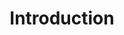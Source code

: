 ---
title: Introduction
content-type: "api-doc"
order: 1

sections:
  - content: |
      {% include misc/data-files.html %}

      The Stitch Connect API enables users to programmatically access and manage their Stitch accounts, or Stitch partners to seamlessly integrate Stitch's data pipleine functionality into their own platforms.

      This API is a RESTful, resource-oriented API that allows you to programmatically provision Stitch accounts, create and modify data sources, and configure destination connections.

      Each endpoint uses standard HTTP verbs like GET and POST, and will return [standard HTTP response codes]({{ api.response-codes }}) to indicate request status or errors.

      We built the API to accept and return [JSON](http://json.org) in all responses, including [errors]({{ api.error-message-formats }}).

  - title: "API functionality"
    anchor: "api-funcitonality"
    content: |
      Using the API, you can:

      {% assign api-objects = site.connect-files | where:"content-type","api-object" | sort:"order" %}

      {% for object in api-objects %}
      {% if object.intro-short %}
      - {{ object.intro-short | flatify }}
      {% endif %}
      {% endfor %}

      Check out the [tutorials and resources]({{ link.connect.guides.category | prepend: site.baseurl }}) to learn more about using Stitch Connect.

# {% capture source-config %}
# **OAuth sources**: To fully configure an OAuth data source, you will also need to use the [{{ js.name }}]({{ js.section | prepend: site.baseurl | flatify }}). This will send the user to Stitch, where they will be prompted to authorize access to the data source.
# {% endcapture %}
# {% include note.html type="single-line" content=source-config %}

  - title: "Accessing the API"
    anchor: "access-the-api"
    content: |
      To use the API, you'll need to obtain an API access token. This is necessary for authenticating successfully. Refer to the [Authentication section]({{ site.data.connect.api.authentication }}) for more info.

  - title: "Terminology"
    anchor: "terminology"
    content: |
      {% assign api-terms = site.connect-files | where:"content-type","api-terms" %}

      <table class="attribute-list">
      {% for item in api-terms %}
      {% for term in item.all-terms %}
      <tr>
      <td class="attribute-name">
      <strong>{{ term.name }}</strong>
      </td>

      <td class="description">
      {{ term.definition | flatify | markdownify }}
      </td>

      </tr>
      {% endfor %}
      {% endfor %}
      </table>
---
